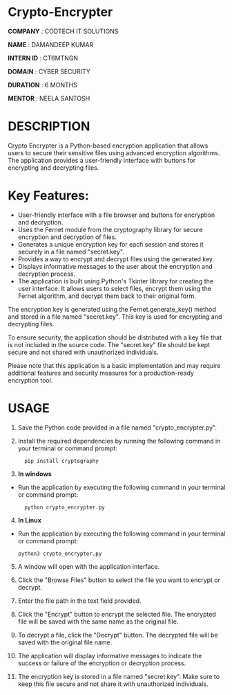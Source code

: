 # Crypto-Encrypter

**COMPANY** : CODTECH IT SOLUTIONS

**NAME** : DAMANDEEP KUMAR

**INTERN ID** : CT6MTNGN

**DOMAIN** : CYBER SECURITY

**DURATION** : 6 MONTHS

**MENTOR** : NEELA SANTOSH

# DESCRIPTION
Crypto Encrypter is a Python-based encryption application that allows users to secure their sensitive files using advanced encryption algorithms. The application provides a user-friendly interface with buttons for encrypting and decrypting files.

# Key Features:

* User-friendly interface with a file browser and buttons for encryption and decryption.
* Uses the Fernet module from the cryptography library for secure encryption and decryption of files.
* Generates a unique encryption key for each session and stores it securely in a file named "secret.key".
* Provides a way to encrypt and decrypt files using the generated key.
* Displays informative messages to the user about the encryption and decryption process.
* The application is built using Python's Tkinter library for creating the user interface. It allows users to select files, encrypt them using the Fernet algorithm, and decrypt them back to their original form.

The encryption key is generated using the Fernet.generate_key() method and stored in a file named "secret.key". This key is used for encrypting and decrypting files.

To ensure security, the application should be distributed with a key file that is not included in the source code. The "secret.key" file should be kept secure and not shared with unauthorized individuals.

Please note that this application is a basic implementation and may require additional features and security measures for a production-ready encryption tool.

# USAGE
1. Save the Python code provided in a file named "crypto_encrypter.py".

2. Install the required dependencies by running the following command in your terminal or command prompt:

         pip install cryptography

3. **In windows**
 * Run the application by executing the following command in your terminal or command prompt:

         python crypto_encrypter.py
 4. **In Linux**  
   * Run the application by executing the following command in your terminal or command prompt:

         python3 crypto_encrypter.py
         
5. A window will open with the application interface.

6. Click the "Browse Files" button to select the file you want to encrypt or decrypt.

5. Enter the file path in the text field provided.

6. Click the "Encrypt" button to encrypt the selected file. The encrypted file will be saved with the same name as the original file.

7. To decrypt a file, click the "Decrypt" button. The decrypted file will be saved with the original file name.

8. The application will display informative messages to indicate the success or failure of the encryption or decryption process.

9. The encryption key is stored in a file named "secret.key". Make sure to keep this file secure and not share it with unauthorized individuals.




